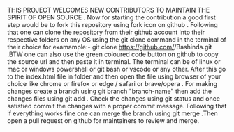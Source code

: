 THIS PROJECT WELCOMES NEW CONTRIBUTORS TO MAINTAIN THE SPIRIT OF OPEN SOURCE . Now for starting the 
contribution a good first step would be to fork this repository using fork icon on github . Following 
that one can clone the repository from their github account into their respective folders on any OS 
using the git clone command in the terminal of their choice for examample:- git clone 
https://github.com/<your-username>/Bashinda.git .BTW one can also use the green coloured code button 
on github to copy the source url and then paste it in terminal. The terminal can be of linux or mac or 
windows powershell or git bash or vscode or any other. After this go to the index.html file in folder 
and then open the file using browser of your choice like chrome or firefox or edge / safari or 
brave/opera . For making changes create a branch using git branch "branch-name" then add the changes 
files using git add . Check the changes using git status and once satisfied commit the changes with a 
proper commit message. Following that if everything works fine one can merge the branch using git 
merge .Then open a pull request on github for maintainers to review and merge.
